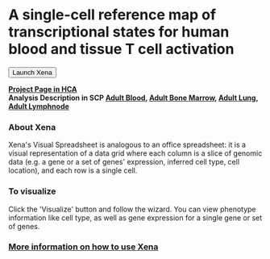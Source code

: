 # A single-cell reference map of transcriptional states for human blood and tissue T cell activation

<button class="cohortButton">Launch Xena</button>

**[Project Page in HCA](https://data.humancellatlas.org/explore/projects/4a95101c-9ffc-4f30-a809-f04518a23803)**
<br>
**Analysis Description in SCP 
[Adult Blood](https://singlecell.broadinstitute.org/single_cell/study/SCP793/2020-mar-tcell-adult-blood-10x),
[Adult Bone Marrow](https://singlecell.broadinstitute.org/single_cell/study/SCP793/2020-mar-tcell-adult-bonemarrow-10x),
[Adult Lung](https://singlecell.broadinstitute.org/single_cell/study/SCP793/2020-mar-tcell-adult-lung-10x),
[Adult Lymphnode](https://singlecell.broadinstitute.org/single_cell/study/SCP793/2020-mar-tcell-adult-lymphnode-10x)**

### About Xena
Xena's Visual Spreadsheet is analogous to an office spreadsheet: it is a visual representation of a data grid where each column is a slice of genomic data (e.g. a gene or a set of genes' expression, inferred cell type, cell location), and each row is a single cell.



### To visualize
Click the 'Visualize' button and follow the wizard. You can view phenotype information like cell type, as well as gene expression for a single gene or set of genes.

### [More information on how to use Xena](https://singlecell.xenabrowser.net/datapages/?markdown=https://raw.githubusercontent.com/ucscXena/cohortMetaData/master/hub_singlecellnew.xenahubs.net/example1/info.mdown)

<br>
